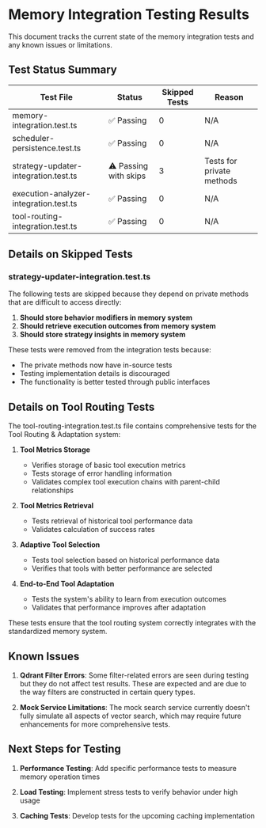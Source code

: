 # Memory Integration Testing Results

This document tracks the current state of the memory integration tests and any known issues or limitations.

## Test Status Summary

| Test File | Status | Skipped Tests | Reason |
|-----------|--------|---------------|--------|
| memory-integration.test.ts | ✅ Passing | 0 | N/A |
| scheduler-persistence.test.ts | ✅ Passing | 0 | N/A |
| strategy-updater-integration.test.ts | ⚠️ Passing with skips | 3 | Tests for private methods |
| execution-analyzer-integration.test.ts | ✅ Passing | 0 | N/A |
| tool-routing-integration.test.ts | ✅ Passing | 0 | N/A |

## Details on Skipped Tests

### strategy-updater-integration.test.ts

The following tests are skipped because they depend on private methods that are difficult to access directly:

1. **Should store behavior modifiers in memory system**
2. **Should retrieve execution outcomes from memory system**
3. **Should store strategy insights in memory system**

These tests were removed from the integration tests because:
- The private methods now have in-source tests
- Testing implementation details is discouraged
- The functionality is better tested through public interfaces

## Details on Tool Routing Tests

The tool-routing-integration.test.ts file contains comprehensive tests for the Tool Routing & Adaptation system:

1. **Tool Metrics Storage**
   - Verifies storage of basic tool execution metrics
   - Tests storage of error handling information
   - Validates complex tool execution chains with parent-child relationships

2. **Tool Metrics Retrieval**
   - Tests retrieval of historical tool performance data
   - Validates calculation of success rates

3. **Adaptive Tool Selection**
   - Tests tool selection based on historical performance data
   - Verifies that tools with better performance are selected

4. **End-to-End Tool Adaptation**
   - Tests the system's ability to learn from execution outcomes
   - Validates that performance improves after adaptation

These tests ensure that the tool routing system correctly integrates with the standardized memory system.

## Known Issues

1. **Qdrant Filter Errors**: Some filter-related errors are seen during testing but they do not affect test results. These are expected and are due to the way filters are constructed in certain query types.

2. **Mock Service Limitations**: The mock search service currently doesn't fully simulate all aspects of vector search, which may require future enhancements for more comprehensive tests.

## Next Steps for Testing

1. **Performance Testing**: Add specific performance tests to measure memory operation times

2. **Load Testing**: Implement stress tests to verify behavior under high usage

3. **Caching Tests**: Develop tests for the upcoming caching implementation 